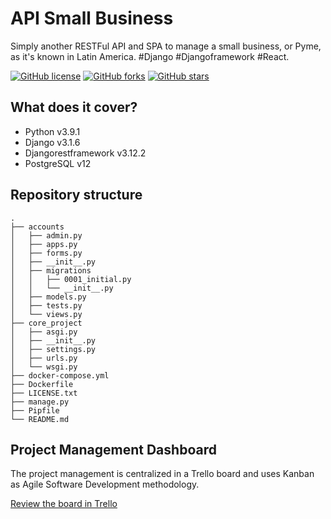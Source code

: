 # API Small Business
Simply another RESTFul API and SPA to manage a small business, or Pyme, as it's known in Latin America. #Django #Djangoframework #React.

[![GitHub license](https://img.shields.io/github/license/marprezd/api-small-business)](https://github.com/marprezd/api-small-business/blob/master/LICENSE)
[![GitHub forks](https://img.shields.io/github/forks/marprezd/api-small-business)](https://github.com/marprezd/api-small-business/network)
[![GitHub stars](https://img.shields.io/github/stars/marprezd/api-small-business)](https://github.com/marprezd/api-small-business/stargazers)

## What does it cover?

- Python v3.9.1
- Django v3.1.6
- Djangorestframework v3.12.2
- PostgreSQL v12

## Repository structure

```
.
├── accounts
│   ├── admin.py
│   ├── apps.py
│   ├── forms.py
│   ├── __init__.py
│   ├── migrations
│   │   ├── 0001_initial.py
│   │   └── __init__.py
│   ├── models.py
│   ├── tests.py
│   └── views.py
├── core_project
│   ├── asgi.py
│   ├── __init__.py
│   ├── settings.py
│   ├── urls.py
│   └── wsgi.py
├── docker-compose.yml
├── Dockerfile
├── LICENSE.txt
├── manage.py
├── Pipfile
└── README.md

```

## Project Management Dashboard

The project management is centralized in a Trello board and uses Kanban as Agile Software Development methodology.

[Review the board in Trello](https://trello.com/b/qEcZeYpf)